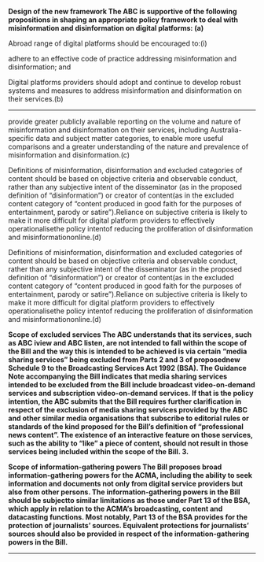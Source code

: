 **Design of the new framework The ABC is supportive of the following propositions in shaping an appropriate policy framework to deal with misinformation and disinformation on digital platforms: (a)**


Abroad range of digital platforms should be encouraged to:(i)


adhere to an effective code of practice addressing misinformation and disinformation; and


Digital platforms providers should adopt and continue to develop robust systems and measures to address misinformation and disinformation on their services.(b)


-----

provide greater publicly available reporting on the volume and nature of misinformation and disinformation on their services, including Australia-specific data and subject matter categories, to enable more useful comparisons and a greater understanding of the nature and prevalence of misinformation and disinformation.(c)


Definitions of misinformation, disinformation and excluded categories of content should be based on objective criteria and observable conduct, rather than any subjective intent of the disseminator (as in the proposed definition of “disinformation”) or creator of content(as in the excluded content category of “content produced in good faith for the purposes of entertainment, parody or satire”).Reliance on subjective criteria is likely to make it more difficult for digital platform providers to effectively operationalisethe policy intentof reducing the proliferation of disinformation and misinformationonline.(d)


Definitions of misinformation, disinformation and excluded categories of content should be based on objective criteria and observable conduct, rather than any subjective intent of the disseminator (as in the proposed definition of “disinformation”) or creator of content(as in the excluded content category of “content produced in good faith for the purposes of entertainment, parody or satire”).Reliance on subjective criteria is likely to make it more difficult for digital platform providers to effectively operationalisethe policy intentof reducing the proliferation of disinformation and misinformationonline.(d)


**Scope of excluded services The ABC understands that its services, such as ABC iview and ABC listen, are not intended to fall within the scope of the Bill and the way this is intended to be achieved is via certain “media sharing services” being excluded from Parts 2 and 3 of proposednew Schedule 9 to the Broadcasting Services Act 1992 (BSA). The Guidance Note accompanying the Bill indicates that media sharing services intended to be excluded from the Bill include broadcast video-on-demand services and subscription video-on-demand services. If that is the policy intention, the ABC submits that the Bill requires further clarification in respect of the exclusion of media sharing services provided by the ABC and other similar media organisations that subscribe to editorial rules or standards of the kind proposed for the Bill’s definition of “professional news content”. The existence of an interactive feature on those services, such as the ability to “like” a piece of content, should not result in those services being included within the scope of the Bill. 3.**

**Scope of information-gathering powers The Bill proposes broad information-gathering powers for the ACMA, including the ability to seek information and documents not only from digital service providers but also from other persons. The information-gathering powers in the Bill should be subjectto similar limitations as those under Part 13 of the BSA, which apply in relation to the ACMA’s broadcasting, content and datacasting functions. Most notably, Part 13 of the BSA provides for the protection of journalists’ sources. Equivalent protections for journalists’ sources should also be provided in respect of the information-gathering powers in the Bill.**


-----

